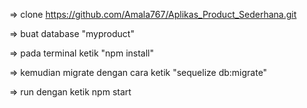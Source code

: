 
=> clone https://github.com/Amala767/Aplikas_Product_Sederhana.git

=> buat database "myproduct"

=> pada terminal ketik "npm install"

=> kemudian migrate dengan cara ketik "sequelize db:migrate"

=> run dengan ketik npm start
